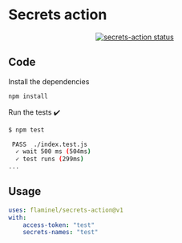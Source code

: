 # Secrets action

<p align="center">
  <a href="https://github.com/flaminel/secrets-action/actions"><img alt="secrets-action status" src="https://github.com/flaminel/secrets-action/workflows/units-test/badge.svg"></a>
</p>

## Code

Install the dependencies

```bash
npm install
```

Run the tests :heavy_check_mark:

```bash
$ npm test

 PASS  ./index.test.js
  ✓ wait 500 ms (504ms)
  ✓ test runs (299ms)
...
```

## Usage

```yaml
uses: flaminel/secrets-action@v1
with:
    access-token: "test"
    secrets-names: "test"
```
